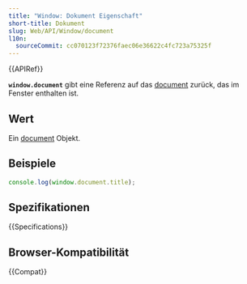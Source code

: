 ```yaml
---
title: "Window: Dokument Eigenschaft"
short-title: Dokument
slug: Web/API/Window/document
l10n:
  sourceCommit: cc070123f72376faec06e36622c4fc723a75325f
---
```


{{APIRef}}

**`window.document`** gibt eine Referenz auf das [document](/de/docs/Web/API/Document) zurück, das im Fenster enthalten ist.

## Wert

Ein [document](/de/docs/Web/API/Document) Objekt.

## Beispiele

```js
console.log(window.document.title);
```

## Spezifikationen

{{Specifications}}

## Browser-Kompatibilität

{{Compat}}
